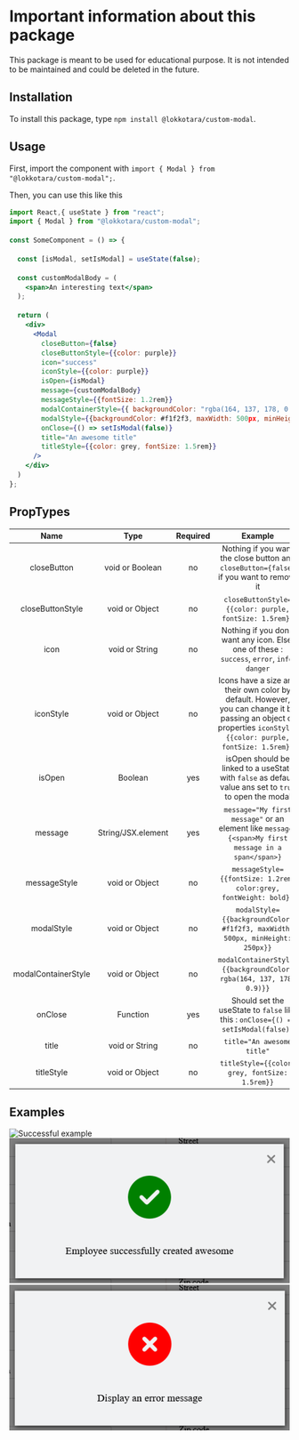 # Important information about this package

This package is meant to be used for educational purpose. It is not intended to be maintained and could be deleted in the future.

## Installation

To install this package, type `npm install @lokkotara/custom-modal`.

## Usage

First, import the component with `import { Modal } from "@lokkotara/custom-modal";`.

Then, you can use this like this

```jsx
import React,{ useState } from "react";
import { Modal } from "@lokkotara/custom-modal";

const SomeComponent = () => {

  const [isModal, setIsModal] = useState(false);

  const customModalBody = (
    <span>An interesting text</span>
  );

  return (
    <div>
      <Modal
        closeButton={false}
        closeButtonStyle={{color: purple}}
        icon="success"
        iconStyle={{color: purple}}
        isOpen={isModal}
        message={customModalBody}
        messageStyle={{fontSize: 1.2rem}}
        modalContainerStyle={{ backgroundColor: "rgba(164, 137, 178, 0.9)" }}
        modalStyle={{backgroundColor: #f1f2f3, maxWidth: 500px, minHeight: 250px}}
        onClose={() => setIsModal(false)}
        title="An awesome title"
        titleStyle={{color: grey, fontSize: 1.5rem}}
      />
    </div>
  )
};
```

## PropTypes

| Name             |        Type        | Required | Example          |
| :--------------: | :----------------: | :------: | :--------------: |
| closeButton      |  void or Boolean   |   no     | Nothing if you want the close button and `closeButton={false}` if you want to remove it |
| closeButtonStyle |      void or Object        |   no     | `closeButtonStyle={{color: purple, fontSize: 1.5rem}}` |
| icon             |      void or String        |   no     | Nothing if you don't want any icon. Else, one of these : `success`, `error`, `info`, `danger` |
| iconStyle        |      void or Object        |   no     | Icons have a size and their own color by default. However, you can change it by passing an object of properties `iconStyle={{color: purple, fontSize: 1.5rem}}` |
| isOpen           |      Boolean       |   yes    | isOpen should be linked to a useState with `false` as default value ans set to `true` to open the modal |
| message          | String/JSX.element |   yes    | `message="My first message"` or an element like `message={<span>My first message in a span</span>}`          |
| messageStyle     |      void or Object        |   no     | `messageStyle={{fontSize: 1.2rem, color:grey, fontWeight: bold}}` |     |
| modalStyle       |      void or Object        |   no     | `modalStyle={{backgroundColor: #f1f2f3, maxWidth: 500px, minHeight: 250px}}` |
| modalContainerStyle       |      void or Object        |   no     | `modalContainerStyle={{backgroundColor: rgba(164, 137, 178, 0.9)}}` |
| onClose          |      Function      |   yes    | Should set the useState to `false` like this : `onClose={() => setIsModal(false)}` |
| title            |      void or String        |   no     | `title="An awesome title"`            |
| titleStyle       |     void or  Object        |   no     | `titleStyle={{color: grey, fontSize: 1.5rem}}`       |

## Examples

![Successful example](./src/assets/Screenshot%202022-12-05%20at%2022-33-47%20HRnet%20Employee%20management%20system.png)
![other example](./img/success.png)
![error example](./public/Screenshot%202022-12-05%20at%2022-36-07%20HRnet%20Employee%20management%20system.png)

[def]: ./img/success.png